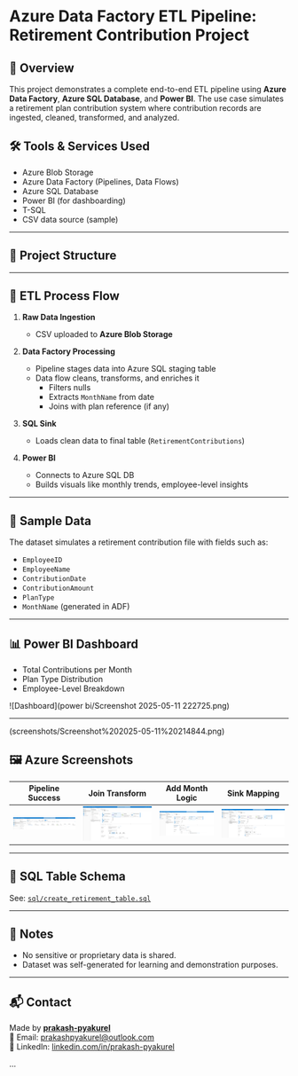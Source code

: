 # Azure Data Factory ETL Pipeline: Retirement Contribution Project

## 📌 Overview

This project demonstrates a complete end-to-end ETL pipeline using **Azure Data Factory**, **Azure SQL Database**, and **Power BI**. The use case simulates a retirement plan contribution system where contribution records are ingested, cleaned, transformed, and analyzed.

## 🛠️ Tools & Services Used

- Azure Blob Storage
- Azure Data Factory (Pipelines, Data Flows)
- Azure SQL Database
- Power BI (for dashboarding)
- T-SQL
- CSV data source (sample)

---

## 📁 Project Structure

---

## 🔄 ETL Process Flow

1. **Raw Data Ingestion**
   - CSV uploaded to **Azure Blob Storage**

2. **Data Factory Processing**
   - Pipeline stages data into Azure SQL staging table
   - Data flow cleans, transforms, and enriches it
     - Filters nulls
     - Extracts `MonthName` from date
     - Joins with plan reference (if any)

3. **SQL Sink**
   - Loads clean data to final table (`RetirementContributions`)

4. **Power BI**
   - Connects to Azure SQL DB
   - Builds visuals like monthly trends, employee-level insights

---

## 🧪 Sample Data

The dataset simulates a retirement contribution file with fields such as:

- `EmployeeID`
- `EmployeeName`
- `ContributionDate`
- `ContributionAmount`
- `PlanType`
- `MonthName` (generated in ADF)

---

## 📊 Power BI Dashboard

- Total Contributions per Month
- Plan Type Distribution
- Employee-Level Breakdown

![Dashboard](power bi/Screenshot 2025-05-11 222725.png)

---
(screenshots/Screenshot%202025-05-11%20214844.png)
## 🖼️ Azure Screenshots

| Pipeline Success | Join Transform | Add Month Logic | Sink Mapping |
|------------------|----------------|------------------|---------------|
| ![](screenshots/Screenshot%202025-05-11%20214844.png) | ![](screenshots/Screenshot%202025-05-11%20214758.png) | ![](screenshots/Screenshot%202025-05-11%20214944.png) | ![](screenshots/Screenshot%202025-05-11%20215024.png) |

---

## 📂 SQL Table Schema

See: [`sql/create_retirement_table.sql`](sql/create_retirement_table.sql)

---

## 🔐 Notes

- No sensitive or proprietary data is shared.
- Dataset was self-generated for learning and demonstration purposes.

---

## 📬 Contact

Made by **[prakash-pyakurel](https://github.com/prakash-pyakurel)**  
📧 Email: prakashpyakurel@outlook.com  
📎 LinkedIn: [linkedin.com/in/prakash-pyakurel](https://www.linkedin.com/in/prakash-pyakurel)

...
